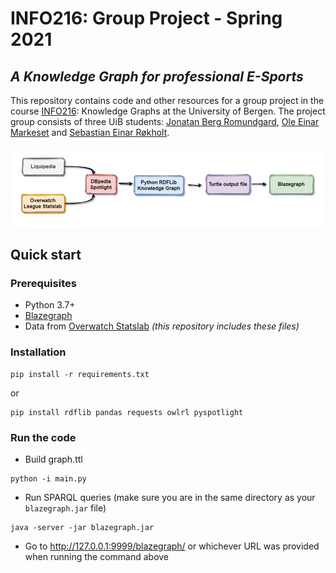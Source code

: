 # INFO216: Group Project - Spring 2021
## <i>A Knowledge Graph for professional E-Sports</i>

This repository contains code and other resources for a group project in the course [INFO216](https://www.uib.no/emne/INFO216): Knowledge Graphs at the University of Bergen.
The project group consists of three UiB students: [Jonatan Berg Romundgard](https://github.com/Jonnashell), [Ole Einar Markeset](https://www.linkedin.com/in/ole-einar-m-6ab735120/) and [Sebastian Einar Røkholt](https://github.com/SebastianRokholt). <br>

![Project chart flow](chartflow.png)


## Quick start

### Prerequisites

- Python 3.7+
- [Blazegraph](https://github.com/blazegraph/database/wiki/Main_Page)
- Data from [Overwatch Statslab](https://overwatchleague.com/en-us/statslab) *(this repository includes these files)*

### Installation
```
pip install -r requirements.txt
```
or
```
pip install rdflib pandas requests owlrl pyspotlight
```

### Run the code

- Build graph.ttl
```
python -i main.py
```

- Run SPARQL queries (make sure you are in the same directory as your `blazegraph.jar` file)
```
java -server -jar blazegraph.jar
```
- Go to http://127.0.0.1:9999/blazegraph/ or whichever URL was provided when running the command above
